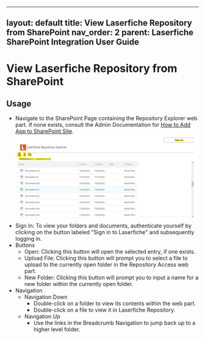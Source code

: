 <!--Copyright (c) Laserfiche.
Licensed under the MIT License. See LICENSE in the project root for license information.-->

---
layout: default
title: View Laserfiche Repository from SharePoint
nav_order: 2
parent: Laserfiche SharePoint Integration User Guide
---

# View Laserfiche Repository from SharePoint

## Usage

- Navigate to the SharePoint Page containing the Repository Explorer web part. If none exists, consult the Admin Documentation for [How to Add App to SharePoint Site](../admin-documentation/adding-app-to-sp-site).
  <a href="../assets/images/repositoryExplorer.png"><img src="../assets/images/repositoryExplorer.png"></a>
- Sign In: To view your folders and documents, authenticate yourself
  by clicking on the button labeled "Sign in to Laserfiche" and
  subsequently logging in.
- Buttons
  - Open: Clicking this button will open the selected entry, if one exists.
  - Upload File: Clicking this button will prompt you to select a file to upload to the currently open folder in the Repository Access web part.
  - New Folder: Clicking this button will prompt you to input a name for a new folder within the currently open folder.
- Navigation
  - Navigation Down
    - Double-click on a folder to view its contents within the web part.
    - Double-click on a file to view it in Laserfiche Repository.
  - Navigation Up
    - Use the links in the Breadcrumb Navigation to jump back up to a higher level folder.
